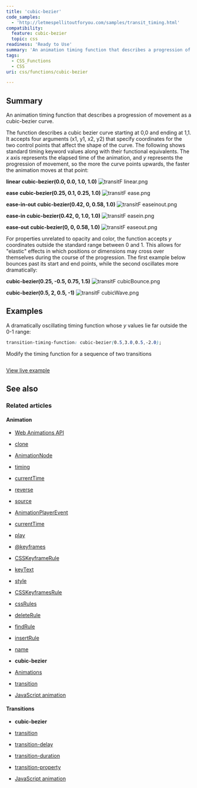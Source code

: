 ```yaml
---
title: 'cubic-bezier'
code_samples:
  - 'http://letmespellitoutforyou.com/samples/transit_timing.html'
compatibility:
  feature: cubic-bezier
  topic: css
readiness: 'Ready to Use'
summary: 'An animation timing function that describes a progression of movement as a cubic-bezier curve.'
tags:
  - CSS_Functions
  - CSS
uri: css/functions/cubic-bezier

---
```

## Summary

An animation timing function that describes a progression of movement as a cubic-bezier curve.

 The function describes a cubic bezier curve starting at 0,0 and ending at 1,1. It accepts four arguments (x1, y1, x2, y2) that specify coordinates for the two control points that affect the shape of the curve. The following shows standard timing keyword values along with their functional equivalents. The *x* axis represents the elapsed time of the animation, and *y* represents the progression of movement, so the more the curve points upwards, the faster the animation moves at that point:

**linear**
**cubic-bezier(0.0, 0.0, 1.0, 1.0)** ![transitF linear.png](/assets/thumb/8/8e/transitF_linear.png/230px-transitF_linear.png)

**ease**
**cubic-bezier(0.25, 0.1, 0.25, 1.0)** ![transitF ease.png](/assets/thumb/7/73/transitF_ease.png/230px-transitF_ease.png)

**ease-in-out**
**cubic-bezier(0.42, 0, 0.58, 1.0)** ![transitF easeinout.png](/assets/thumb/6/67/transitF_easeinout.png/230px-transitF_easeinout.png)

**ease-in**
**cubic-bezier(0.42, 0, 1.0, 1.0)** ![transitF easein.png](/assets/thumb/6/64/transitF_easein.png/230px-transitF_easein.png)

**ease-out**
**cubic-bezier(0, 0, 0.58, 1.0)** ![transitF easeout.png](/assets/thumb/0/00/transitF_easeout.png/230px-transitF_easeout.png)

For properties unrelated to opacity and color, the function accepts *y* coordinates outside the standard range between 0 and 1. This allows for "elastic" effects in which positions or dimensions may cross over themselves during the course of the progression. The first example below bounces past its start and end points, while the second oscillates more dramatically:

**cubic-bezier(0.25, -0.5, 0.75, 1.5)** ![transitF cubicBounce.png](/assets/thumb/2/2d/transitF_cubicBounce.png/230px-transitF_cubicBounce.png)

**cubic-bezier(0.5, 2, 0.5, -1)** ![transitF cubicWave.png](/assets/thumb/2/2d/transitF_cubicWave.png/230px-transitF_cubicWave.png)

## Examples

A dramatically oscillating timing function whose *y* values lie far outside the 0-1 range:

``` css
transition-timing-function: cubic-bezier(0.5,3.0,0.5,-2.0);
```

Modify the timing function for a sequence of two transitions

```

```

[View live example](http://letmespellitoutforyou.com/samples/transit_timing.html)

## See also

### Related articles

#### Animation

-   [Web Animations API](/apis/web_animations)

-   [clone](/apis/web_animations/AnimationEffect/clone)

-   [AnimationNode](/apis/web_animations/AnimationNode)

-   [timing](/apis/web_animations/AnimationNode/timing)

-   [currentTime](/apis/web_animations/AnimationPlayer/currentTime)

-   [reverse](/apis/web_animations/AnimationPlayer/reverse)

-   [source](/apis/web_animations/AnimationPlayer/source)

-   [AnimationPlayerEvent](/apis/web_animations/AnimationPlayerEvent)

-   [currentTime](/apis/web_animations/AnimationTimeline/currentTime)

-   [play](/apis/web_animations/AnimationTimeline/play)

-   [@keyframes](/css/atrules/@keyframes)

-   [CSSKeyframeRule](/css/cssom/CSSKeyframeRule)

-   [keyText](/css/cssom/CSSKeyframeRule/keyText)

-   [style](/css/cssom/CSSKeyframeRule/style)

-   [CSSKeyframesRule](/css/cssom/CSSKeyframesRule)

-   [cssRules](/css/cssom/CSSKeyframesRule/cssRules)

-   [deleteRule](/css/cssom/CSSKeyframesRule/deleteRule)

-   [findRule](/css/cssom/CSSKeyframesRule/findRule)

-   [insertRule](/css/cssom/CSSKeyframesRule/insertRule)

-   [name](/css/cssom/CSSKeyframesRule/name)

-   **cubic-bezier**

-   [Animations](/css/properties/animations)

-   [transition](/css/properties/transition)

-   [JavaScript animation](/tutorials/animation_in_javascript_2)

#### Transitions

-   **cubic-bezier**

-   [transition](/css/properties/transition)

-   [transition-delay](/css/properties/transition-delay)

-   [transition-duration](/css/properties/transition-duration)

-   [transition-property](/css/properties/transition-property)

-   [JavaScript animation](/tutorials/animation_in_javascript_2)
